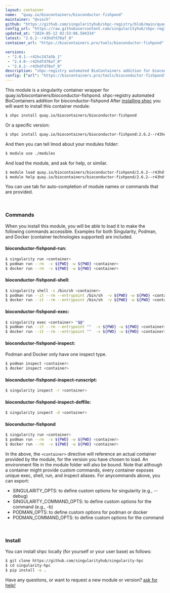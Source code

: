 ```yaml
---
layout: container
name:  "quay.io/biocontainers/bioconductor-fishpond"
maintainer: "@vsoch"
github: "https://github.com/singularityhub/shpc-registry/blob/main/quay.io/biocontainers/bioconductor-fishpond/container.yaml"
config_url: "https://raw.githubusercontent.com/singularityhub/shpc-registry/main/quay.io/biocontainers/bioconductor-fishpond/container.yaml"
updated_at: "2024-05-12 02:53:06.504334"
latest: "2.6.2--r43hdfd78af_0"
container_url: "https://biocontainers.pro/tools/bioconductor-fishpond"

versions:
 - "2.0.1--r41hc247a5b_1"
 - "2.4.0--r42hdfd78af_0"
 - "2.6.2--r43hdfd78af_0"
description: "shpc-registry automated BioContainers addition for bioconductor-fishpond"
config: {"url": "https://biocontainers.pro/tools/bioconductor-fishpond", "maintainer": "@vsoch", "description": "shpc-registry automated BioContainers addition for bioconductor-fishpond", "latest": {"2.6.2--r43hdfd78af_0": "sha256:58d7f84aad34a6a7d9b6fa19bd2b87b4a126c0d172758778f1463baf67d332d9"}, "tags": {"2.0.1--r41hc247a5b_1": "sha256:16356fe078eb835b961a12cfa226a28d26d9fd8cd7e300fa4da0198b51acf89c", "2.4.0--r42hdfd78af_0": "sha256:6e2a764e61c28f52fcfc4ffd20c112d6b490244113c423fafc5fc7bd5c33ebf3", "2.6.2--r43hdfd78af_0": "sha256:58d7f84aad34a6a7d9b6fa19bd2b87b4a126c0d172758778f1463baf67d332d9"}, "docker": "quay.io/biocontainers/bioconductor-fishpond"}
---
```


This module is a singularity container wrapper for quay.io/biocontainers/bioconductor-fishpond.
shpc-registry automated BioContainers addition for bioconductor-fishpond
After [installing shpc](#install) you will want to install this container module:


```bash
$ shpc install quay.io/biocontainers/bioconductor-fishpond
```

Or a specific version:

```bash
$ shpc install quay.io/biocontainers/bioconductor-fishpond:2.6.2--r43hdfd78af_0
```

And then you can tell lmod about your modules folder:

```bash
$ module use ./modules
```

And load the module, and ask for help, or similar.

```bash
$ module load quay.io/biocontainers/bioconductor-fishpond/2.6.2--r43hdfd78af_0
$ module help quay.io/biocontainers/bioconductor-fishpond/2.6.2--r43hdfd78af_0
```

You can use tab for auto-completion of module names or commands that are provided.

<br>

### Commands

When you install this module, you will be able to load it to make the following commands accessible.
Examples for both Singularity, Podman, and Docker (container technologies supported) are included.

#### bioconductor-fishpond-run:

```bash
$ singularity run <container>
$ podman run --rm  -v ${PWD} -w ${PWD} <container>
$ docker run --rm  -v ${PWD} -w ${PWD} <container>
```

#### bioconductor-fishpond-shell:

```bash
$ singularity shell -s /bin/sh <container>
$ podman run --it --rm --entrypoint /bin/sh  -v ${PWD} -w ${PWD} <container>
$ docker run --it --rm --entrypoint /bin/sh  -v ${PWD} -w ${PWD} <container>
```

#### bioconductor-fishpond-exec:

```bash
$ singularity exec <container> "$@"
$ podman run --it --rm --entrypoint ""  -v ${PWD} -w ${PWD} <container> "$@"
$ docker run --it --rm --entrypoint ""  -v ${PWD} -w ${PWD} <container> "$@"
```

#### bioconductor-fishpond-inspect:

Podman and Docker only have one inspect type.

```bash
$ podman inspect <container>
$ docker inspect <container>
```

#### bioconductor-fishpond-inspect-runscript:

```bash
$ singularity inspect -r <container>
```

#### bioconductor-fishpond-inspect-deffile:

```bash
$ singularity inspect -d <container>
```



#### bioconductor-fishpond

```bash
$ singularity run <container>
$ podman run --rm  -v ${PWD} -w ${PWD} <container>
$ docker run --rm  -v ${PWD} -w ${PWD} <container>
```


In the above, the `<container>` directive will reference an actual container provided
by the module, for the version you have chosen to load. An environment file in the
module folder will also be bound. Note that although a container
might provide custom commands, every container exposes unique exec, shell, run, and
inspect aliases. For anycommands above, you can export:

 - SINGULARITY_OPTS: to define custom options for singularity (e.g., --debug)
 - SINGULARITY_COMMAND_OPTS: to define custom options for the command (e.g., -b)
 - PODMAN_OPTS: to define custom options for podman or docker
 - PODMAN_COMMAND_OPTS: to define custom options for the command

<br>

### Install

You can install shpc locally (for yourself or your user base) as follows:

```bash
$ git clone https://github.com/singularityhub/singularity-hpc
$ cd singularity-hpc
$ pip install -e .
```

Have any questions, or want to request a new module or version? [ask for help!](https://github.com/singularityhub/singularity-hpc/issues)